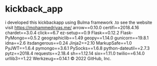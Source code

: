 # kickback_app
i developed this kickbackapp using  Bulma framework .to see the website visit https://mohammedriyas.me/
 arrow==0.10.0
 certifi==2018.4.16
chardet==3.0.4
click==6.7
ez-setup==0.9
Flask==0.12.2
Flask-PyMongo==0.5.2
geographiclib==1.49
geopy==1.14.0
gunicorn==19.8.1
idna==2.6
itsdangerous==0.24
Jinja2==2.10
MarkupSafe==1.0
PyJWT==1.6.4
pymongo==3.6.1
PySocks==1.6.8
python-dateutil==2.7.3
pytz==2018.4
requests==2.18.4
sh==1.12.14
six==1.11.0
twilio==6.14.0
urllib3==1.22
Werkzeug==0.14.1
© 2022 GitHub, Inc.
